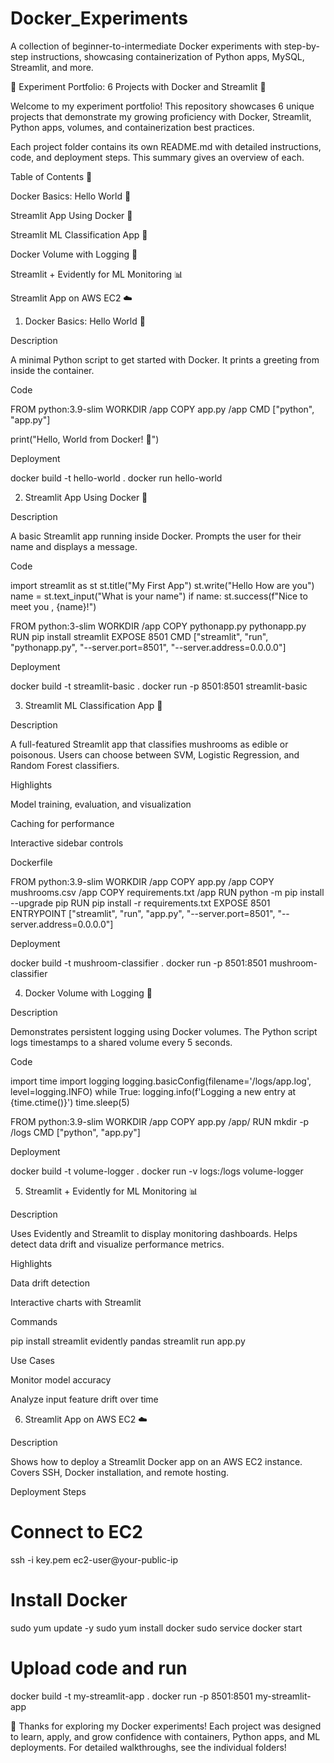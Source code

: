 # Docker_Experiments
A collection of beginner-to-intermediate Docker experiments with step-by-step instructions, showcasing containerization of Python apps, MySQL, Streamlit, and more.

🧪 Experiment Portfolio: 6 Projects with Docker and Streamlit 🚀

Welcome to my experiment portfolio! This repository showcases 6 unique projects that demonstrate my growing proficiency with Docker, Streamlit, Python apps, volumes, and containerization best practices.

Each project folder contains its own README.md with detailed instructions, code, and deployment steps. This summary gives an overview of each.

Table of Contents 📑

Docker Basics: Hello World 🐳

Streamlit App Using Docker 🐍

Streamlit ML Classification App 🤖

Docker Volume with Logging 💾

Streamlit + Evidently for ML Monitoring 📊

Streamlit App on AWS EC2 ☁️

1. Docker Basics: Hello World 🐳

Description

A minimal Python script to get started with Docker. It prints a greeting from inside the container.

Code

FROM python:3.9-slim
WORKDIR /app
COPY app.py /app
CMD ["python", "app.py"]

print("Hello, World from Docker! 🐳")

Deployment

docker build -t hello-world .
docker run hello-world

2. Streamlit App Using Docker 🐍

Description

A basic Streamlit app running inside Docker. Prompts the user for their name and displays a message.

Code

import streamlit as st
st.title("My First App")
st.write("Hello How are you")
name = st.text_input("What is your name")
if name:
    st.success(f"Nice to meet you , {name}!")

FROM python:3-slim
WORKDIR /app
COPY pythonapp.py pythonapp.py
RUN pip install streamlit
EXPOSE 8501
CMD ["streamlit", "run", "pythonapp.py", "--server.port=8501", "--server.address=0.0.0.0"]

Deployment

docker build -t streamlit-basic .
docker run -p 8501:8501 streamlit-basic

3. Streamlit ML Classification App 🤖

Description

A full-featured Streamlit app that classifies mushrooms as edible or poisonous. Users can choose between SVM, Logistic Regression, and Random Forest classifiers.

Highlights

Model training, evaluation, and visualization

Caching for performance

Interactive sidebar controls

Dockerfile

FROM python:3.9-slim
WORKDIR /app
COPY app.py /app
COPY mushrooms.csv /app
COPY requirements.txt /app
RUN python -m pip install --upgrade pip
RUN pip install -r requirements.txt
EXPOSE 8501
ENTRYPOINT ["streamlit", "run", "app.py", "--server.port=8501", "--server.address=0.0.0.0"]

Deployment

docker build -t mushroom-classifier .
docker run -p 8501:8501 mushroom-classifier

4. Docker Volume with Logging 💾

Description

Demonstrates persistent logging using Docker volumes. The Python script logs timestamps to a shared volume every 5 seconds.

Code

import time
import logging
logging.basicConfig(filename='/logs/app.log', level=logging.INFO)
while True:
    logging.info(f'Logging a new entry at {time.ctime()}')
    time.sleep(5)

FROM python:3.9-slim
WORKDIR /app
COPY app.py /app/
RUN mkdir -p /logs
CMD ["python", "app.py"]

Deployment

docker build -t volume-logger .
docker run -v logs:/logs volume-logger

5. Streamlit + Evidently for ML Monitoring 📊

Description

Uses Evidently and Streamlit to display monitoring dashboards. Helps detect data drift and visualize performance metrics.

Highlights

Data drift detection

Interactive charts with Streamlit

Commands

pip install streamlit evidently pandas
streamlit run app.py

Use Cases

Monitor model accuracy

Analyze input feature drift over time

6. Streamlit App on AWS EC2 ☁️

Description

Shows how to deploy a Streamlit Docker app on an AWS EC2 instance. Covers SSH, Docker installation, and remote hosting.

Deployment Steps

# Connect to EC2
ssh -i key.pem ec2-user@your-public-ip

# Install Docker
sudo yum update -y
sudo yum install docker
sudo service docker start

# Upload code and run
docker build -t my-streamlit-app .
docker run -p 8501:8501 my-streamlit-app

🎉 Thanks for exploring my Docker experiments! Each project was designed to learn, apply, and grow confidence with containers, Python apps, and ML deployments. For detailed walkthroughs, see the individual folders!

